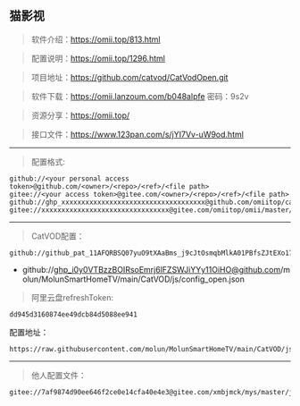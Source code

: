 ## **猫影视**

>软件介绍：https://omii.top/813.html

>配置说明：https://omii.top/1296.html

>项目地址：https://github.com/catvod/CatVodOpen.git

>软件下载：https://omii.lanzoum.com/b048alpfe 密码：9s2v

>资源分享：https://omii.top/

>接口文件：https://www.123pan.com/s/jYI7Vv-uW9od.html

---

>配置格式:

    github://<your personal access token>@github.com/<owner>/<repo>/<ref>/<file path>
    gitee://<your access token>@gitee.com/<owner>/<repo>/<ref>/<file path>
    github://ghp_xxxxxxxxxxxxxxxxxxxxxxxxxxxxxxxxxxxx@github.com/omiitop/catvod/main/js/config_open.json
    gitee://xxxxxxxxxxxxxxxxxxxxxxxxxxxxxxxx@gitee.com/omiitop/omii/master/js/config_open.json

---

>CatVOD配置：

    github://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@github.com/molun/MolunSmartHomeTV/main/CatVOD/js/config_open.json
-
    github://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@github.com/molun/MolunSmartHomeTV/main/CatVOD/js/config_open.json

>阿里云盘refreshToken:

    dd945d3160874ee49dcb84d5088ee941

配置地址：

    https://raw.githubusercontent.com/molun/MolunSmartHomeTV/main/CatVOD/js/config_open.json

---

>他人配置文件：

    gitee://7af9874d90ee646f2ce0e14cfa40e4e3@gitee.com/xmbjmck/mys/master/js/config_open.json


